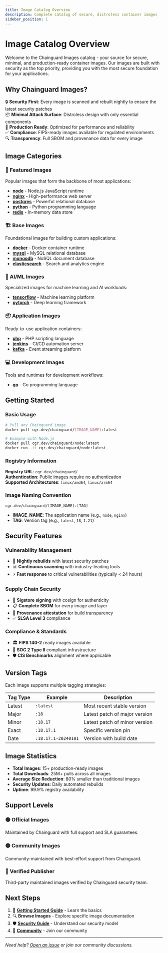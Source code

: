 ```yaml
---
title: Image Catalog Overview  
description: Complete catalog of secure, distroless container images
sidebar_position: 1
---
```


# Image Catalog Overview

Welcome to the Chainguard Images catalog - your source for secure, minimal, and production-ready container images. Our images are built with security as the top priority, providing you with the most secure foundation for your applications.

## Why Chainguard Images?

🔒 **Security First**: Every image is scanned and rebuilt nightly to ensure the latest security patches  
📦 **Minimal Attack Surface**: Distroless design with only essential components  
🚀 **Production Ready**: Optimized for performance and reliability  
✅ **Compliance**: FIPS-ready images available for regulated environments  
🔍 **Transparency**: Full SBOM and provenance data for every image  

## Image Categories

### 🌟 Featured Images
Popular images that form the backbone of most applications:
- [**node**](./node) - Node.js JavaScript runtime
- [**nginx**](./nginx) - High-performance web server
- [**postgres**](./postgres) - Powerful relational database
- [**python**](./python) - Python programming language
- [**redis**](./redis) - In-memory data store

### 🏗️ Base Images  
Foundational images for building custom applications:
- [**docker**](./docker) - Docker container runtime
- [**mysql**](./mysql) - MySQL relational database
- [**mongodb**](./mongodb) - NoSQL document database
- [**elasticsearch**](./elasticsearch) - Search and analytics engine

### 🤖 AI/ML Images
Specialized images for machine learning and AI workloads:
- [**tensorflow**](./tensorflow) - Machine learning platform
- [**pytorch**](./pytorch) - Deep learning framework

### 📦 Application Images
Ready-to-use application containers:
- [**php**](./php) - PHP scripting language
- [**jenkins**](./jenkins) - CI/CD automation server
- [**kafka**](./kafka) - Event streaming platform

### 💻 Development Images
Tools and runtimes for development workflows:
- [**go**](./go) - Go programming language

## Getting Started

### Basic Usage

```bash
# Pull any Chainguard image
docker pull cgr.dev/chainguard/[IMAGE_NAME]:latest

# Example with Node.js
docker pull cgr.dev/chainguard/node:latest
docker run -it cgr.dev/chainguard/node:latest
```

### Registry Information

**Registry URL**: `cgr.dev/chainguard/`  
**Authentication**: Public images require no authentication  
**Supported Architectures**: `linux/amd64`, `linux/arm64`

### Image Naming Convention

```
cgr.dev/chainguard/[IMAGE_NAME]:[TAG]
```

- **IMAGE_NAME**: The application name (e.g., `node`, `nginx`)
- **TAG**: Version tag (e.g., `latest`, `18`, `1.21`)

## Security Features

### Vulnerability Management
- 🔄 **Nightly rebuilds** with latest security patches
- 📊 **Continuous scanning** with industry-leading tools
- ⚡ **Fast response** to critical vulnerabilities (typically < 24 hours)

### Supply Chain Security
- 🔐 **Sigstore signing** with cosign for authenticity
- 📋 **Complete SBOM** for every image and layer
- 🎯 **Provenance attestation** for build transparency
- ✅ **SLSA Level 3** compliance

### Compliance & Standards
- 🏛️ **FIPS 140-2** ready images available
- 📜 **SOC 2 Type II** compliant infrastructure
- 🛡️ **CIS Benchmarks** alignment where applicable

## Version Tags

Each image supports multiple tagging strategies:

| Tag Type | Example | Description |
|----------|---------|-------------|
| Latest | `:latest` | Most recent stable version |
| Major | `:18` | Latest patch of major version |
| Minor | `:18.17` | Latest patch of minor version |
| Exact | `:18.17.1` | Specific version pin |
| Date | `:18.17.1-20240101` | Version with build date |

## Image Statistics

- **Total Images**: 15+ production-ready images
- **Total Downloads**: 25M+ pulls across all images  
- **Average Size Reduction**: 80% smaller than traditional images
- **Security Updates**: Daily automated rebuilds
- **Uptime**: 99.9% registry availability

## Support Levels

### 🟢 Official Images
Maintained by Chainguard with full support and SLA guarantees.

### 🟡 Community Images  
Community-maintained with best-effort support from Chainguard.

### 🔵 Verified Publisher
Third-party maintained images verified by Chainguard security team.

## Next Steps

1. 📖 **[Getting Started Guide](../getting-started)** - Learn the basics
2. 🔍 **Browse Images** - Explore specific image documentation
3. 🛡️ **[Security Guide](../guides/vulnerabilities)** - Understand our security model
4. 🤝 **[Community](../guides/community)** - Join our community

---

*Need help? [Open an issue](https://github.com/chainguard-images/images/issues) or join our community discussions.*